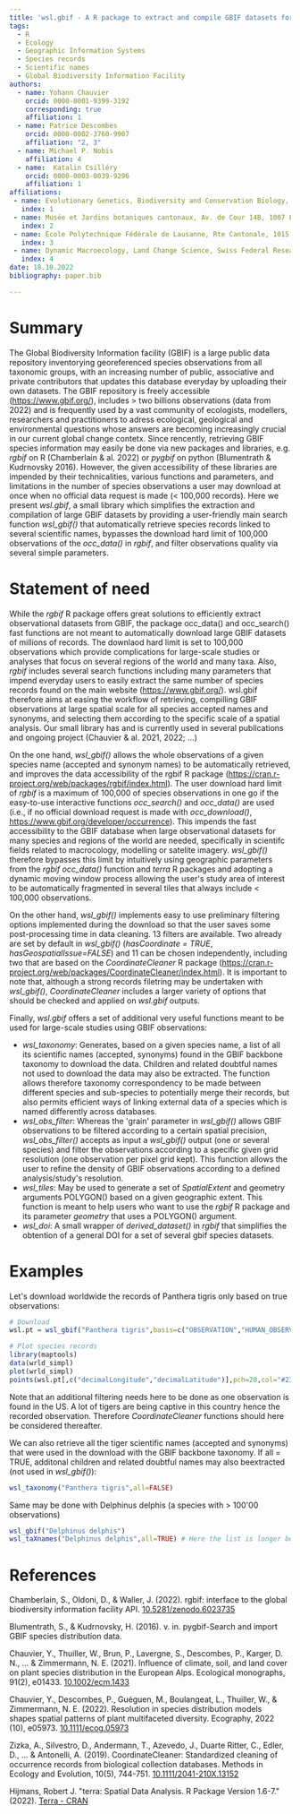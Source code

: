 ```yaml
---
title: 'wsl.gbif - A R package to extract and compile GBIF datasets for large-scale analyses'
tags:
  - R
  - Ecology
  - Geographic Information Systems
  - Species records
  - Scientific names
  - Global Biodiversity Information Facility
authors:
  - name: Yohann Chauvier
    orcid: 0000-0001-9399-3192
    corresponding: true
    affiliation: 1 
  - name: Patrice Descombes
    orcid: 0000-0002-3760-9907
    affiliation: "2, 3"
  - name: Michael P. Nobis
    affiliation: 4
  - name:  Katalin Csilléry
    orcid: 0000-0003-0039-9296
    affiliation: 1
affiliations:
 - name: Evolutionary Genetics, Biodiversity and Conservation Biology, Swiss Federal Research Institute (WSL), 8903 Birmensdorf, Switzerland
   index: 1
 - name: Musée et Jardins botaniques cantonaux, Av. de Cour 14B, 1007 Lausanne, Switzerland
   index: 2
 - name: École Polytechnique Fédérale de Lausanne, Rte Cantonale, 1015 Lausanne, Switzerland
   index: 3
 - name: Dynamic Macroecology, Land Change Science, Swiss Federal Research Institute (WSL), 8903 Birmensdorf, Switzerland
   index: 4
date: 18.10.2022
bibliography: paper.bib

---
```


# Summary

The Global Biodiversity Information facility (GBIF) is a large public data repository
inventorying georeferenced species observations from all taxonomic groups, with an
increasing number of public, associative and private contributors that updates this
database everyday by uploading their own datasets. The GBIF repository is freely
accessible (https://www.gbif.org/), includes > two billions observations (data from
2022) and is frequently used by a vast community of ecologists, modellers, researchers
and practitioners to adress ecological, geological and environmental questions
whose answers are becoming increasingly crucial in our current global change contetx.
Since rencently, retrieving GBIF species information may easily be done
via new packages and libraries, e.g. *rgbif* on R (Chamberlain & al. 2022) or
*pygbif* on python (Blumentrath & Kudrnovsky 2016). However, the given accessibility
of these libraries are impended by their technicalities, various functions and
parameters, and limitations in the number of species observations a user may download
at once when no official data request is made (< 100,000 records). Here we present
*wsl.gbif*, a small library which simplifies the extraction and compilation of large GBIF
datasets by providing a user-friendly main search function *wsl_gbif()* that automatically
retrieve species records linked to several scientific names, bypasses the download hard
limit of 100,000 observations of the *occ_data()* in *rgbif*, and filter observations
quality via several simple parameters.

# Statement of need

While the *rgbif* R package offers great solutions to efficiently extract observational
datasets from GBIF, the package occ_data() and occ_search() fast functions are not meant to
automatically download large GBIF datasets of millions of records. The downlaod hard limit
is set to 100,000 observations which provide complications for large-scale studies or analyses
that focus on several regions of the world and many taxa. Also, *rgbif* includes several search
functions including many parameters that impend everyday users to easily extract the same number
of species records found on the main website (https://www.gbif.org/). wsl.gbif therefore aims
at easing the workflow of retrieving, compilling GBIF observations at large spatial scale for
all species accepted names and synonyms, and selecting them according to the specific scale of
a spatial analysis. Our small library has and is currently used in several publications and ongoing
project (Chauvier & al. 2021, 2022; ...)

On the one hand, *wsl_gbif()* allows the whole observations of a given species name (accepted and
synonym names) to be automatically retrieved, and improves the data accessibility of the rgbif R
package (https://cran.r-project.org/web/packages/rgbif/index.html). The user download hard limit
of *rgbif* is a maximum of 100,000 of species observations in one go if the easy-to-use interactive
functions *occ_search()* and *occ_data()* are used (i.e., if no official download request is made with
*occ_download()*, https://www.gbif.org/developer/occurrence). This impends the fast accessibility
to the GBIF database when large observational datasets for many species and regions of the world
are needed, specifically in scientifc fields related to macrocology, modelling or satelite imagery.
*wsl_gbif()* therefore bypasses this limit by intuitively using geographic parameters from the *rgbif*
*occ_data()* function and *terra* R packages and adopting a dynamic moving window process allowing
the user's study area of interest to be automatically fragmented in several tiles that always
include < 100,000 observations.

On the other hand, *wsl_gbif()* implements easy to use preliminary filtering options implemented during
the download so that the user saves some post-processing time in data cleaning. 13 filters are available.
Two already are set by default in *wsl_gbif()* (*hasCoordinate = TRUE*, *hasGeospatialIssue=FALSE*) and
11 can be chosen independently, including two that are based on the *CoordinateCleaner* R package
(https://cran.r-project.org/web/packages/CoordinateCleaner/index.html). It is important to note that,
although a strong records filetring may be undertaken with *wsl_gbif()*, *CoordinateCleaner* includes a
larger variety of options that should be checked and applied on *wsl.gbif* outputs.

Finally, *wsl.gbif* offers a set of additional very useful functions meant to be used for large-scale
studies using GBIF observations:
  - *wsl_taxonomy*: Generates, based on a given species name, a list of all its scientific names
  (accepted, synonyms) found in the GBIF backbone taxonomy to download the data. Children and related
  doubtful names not used to download the data may also be extracted. The function allows therefore taxonomy
  correspondency to be made between different species and sub-species to potentially merge their records,
  but also permits efficient ways of linking external data of a species which is named differently across databases.
  - *wsl_obs_filter*: Whereas the 'grain' parameter in *wsl_gbif()* allows GBIF observations to be filtered
  according to a certain spatial precision, *wsl_obs_filter()* accepts as input a *wsl_gbif()* output (one or
  several species) and filter the observations according to a specific given grid resolution (one observation
  per pixel grid kept). This function allows the user to refine the density of GBIF observations according to
  a defined analysis/study's resolution.
  - *wsl_tiles*: May be used to generate a set of *SpatialExtent* and geometry arguments POLYGON() based on a given
  geographic extent. This function is meant to help users who want to use the *rgbif* R package and its parameter
  *geometry* that uses a POLYGON() argument.
  - *wsl_doi*: A small wrapper of *derived_dataset()* in *rgbif* that simplifies the obtention of a general DOI
  for a set of several gbif species datasets.

# Examples

Let's download worldwide the records of Panthera tigris only based on true observations:

``` r
# Download
wsl.pt = wsl_gbif("Panthera tigris",basis=c("OBSERVATION","HUMAN_OBSERVATION"))

# Plot species records
library(maptools)
data(wrld_simpl)
plot(wrld_simpl)
points(wsl.pt[,c("decimalLongitude","decimalLatitude")],pch=20,col="#238b4550",cex=4)
```

Note that an additional filtering needs here to be done as one observation is found in the US. A lot of tigers are being captive in this country hence the recorded observation. Therefore *CoordinateCleaner* functions should here be considered thereafter.

We can also retrieve all the tiger scientific names (accepted and synonyms) that were used in the download with the GBIF backbone taxonomy. If all = TRUE, additonal children and related doubtful names may also beextracted (not used in *wsl_gbif()*):

``` r
wsl_taxonomy("Panthera tigris",all=FALSE)
```

Same may be done with Delphinus delphis (a species with > 100'00 observations)

``` r
wsl_gbif("Delphinus delphis")
wsl_taXnames("Delphinus delphis",all=TRUE) # Here the list is longer because 'all=TRUE' includes every names (even doubtful)
```

# References

Chamberlain, S., Oldoni, D., & Waller, J. (2022). rgbif: interface to the global biodiversity information facility API. <a href="https://doi.org/10.5281/zenodo.6023735">10.5281/zenodo.6023735</a>

Blumentrath, S., & Kudrnovsky, H. (2016). v. in. pygbif-Search and import GBIF species distribution data.

Chauvier, Y., Thuiller, W., Brun, P., Lavergne, S., Descombes, P., Karger, D. N., ... & Zimmermann, N. E. (2021). Influence of climate, soil, and land cover on plant species distribution in the European Alps. Ecological monographs, 91(2), e01433. <a href="https://doi.org/10.1002/ecm.1433">10.1002/ecm.1433</a>

Chauvier, Y., Descombes, P., Guéguen, M., Boulangeat, L., Thuiller, W., & Zimmermann, N. E. (2022). Resolution in species distribution models shapes spatial patterns of plant multifaceted diversity. Ecography, 2022 (10), e05973. <a href="https://doi.org/10.1111/ecog.05973">10.1111/ecog.05973</a>

Zizka, A., Silvestro, D., Andermann, T., Azevedo, J., Duarte Ritter, C., Edler, D., ... & Antonelli, A. (2019). CoordinateCleaner: Standardized cleaning of occurrence records from biological collection databases. Methods in Ecology and Evolution, 10(5), 744-751. <a href="https://doi.org/10.1111/2041-210X.13152">10.1111/2041-210X.13152</a>

Hijmans, Robert J. "terra: Spatial Data Analysis. R Package Version 1.6-7." (2022). <a href="https://cran.r-project.org/web/packages/terra/index.html">Terra - CRAN</a>



